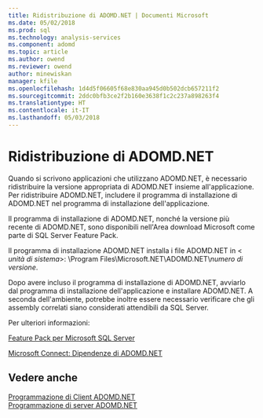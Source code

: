 ```yaml
---
title: Ridistribuzione di ADOMD.NET | Documenti Microsoft
ms.date: 05/02/2018
ms.prod: sql
ms.technology: analysis-services
ms.component: adomd
ms.topic: article
ms.author: owend
ms.reviewer: owend
author: minewiskan
manager: kfile
ms.openlocfilehash: 1d4d5f06605f68e830aa945d0b502dcb657211f2
ms.sourcegitcommit: 2ddc0bfb3ce2f2b160e3638f1c2c237a898263f4
ms.translationtype: HT
ms.contentlocale: it-IT
ms.lasthandoff: 05/03/2018
---
```

# <a name="redistributing-adomdnet"></a>Ridistribuzione di ADOMD.NET
  Quando si scrivono applicazioni che utilizzano ADOMD.NET, è necessario ridistribuire la versione appropriata di ADOMD.NET insieme all'applicazione. Per ridistribuire ADOMD.NET, includere il programma di installazione di ADOMD.NET nel programma di installazione dell'applicazione.  
  
 Il programma di installazione di ADOMD.NET, nonché la versione più recente di ADOMD.NET, sono disponibili nell'Area download Microsoft come parte di SQL Server Feature Pack.  
  
 Il programma di installazione ADOMD.NET installa i file ADOMD.NET in \< *unità di sistema*>: \Program Files\Microsoft.NET\ADOMD.NET\\*numero di versione*.  
  
 Dopo avere incluso il programma di installazione di ADOMD.NET, avviarlo dal programma di installazione dell'applicazione e installare ADOMD.NET. A seconda dell'ambiente, potrebbe inoltre essere necessario verificare che gli assembly correlati siano considerati attendibili da SQL Server.  
  
 Per ulteriori informazioni:  
  
 [Feature Pack per Microsoft SQL Server](http://go.microsoft.com/fwlink/?LinkId=389949)  
  
 [Microsoft Connect: Dipendenze di ADOMD.NET](http://go.microsoft.com/fwlink/?LinkId=389950)  
  
## <a name="see-also"></a>Vedere anche  
 [Programmazione di Client ADOMD.NET](../../../analysis-services/multidimensional-models-adomd-net-client/adomd-net-client-programming.md)   
 [Programmazione di server ADOMD.NET](../../../analysis-services/multidimensional-models-adomd-net-server/adomd-net-server-programming.md)  
  
  
